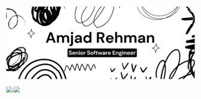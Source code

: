 ![Amjad Rehman A](https://github.com/Amjad-RA/Amjad-RA/blob/main/banner-md.png)

<a href="https://github.com/anuraghazra/github-readme-stats">
  <img height=200 align="center" src="https://github-readme-stats.vercel.app/api?username=Amjad-RA&theme=graywhite&show_icons=true" />
</a>
<a href="https://github.com/anuraghazra/convoychat">
  <img height=200 align="center" src="https://github-readme-stats.vercel.app/api/top-langs?username=Amjad-RA&layout=compact&langs_count=8&card_width=320&theme=graywhite" />
</a>
